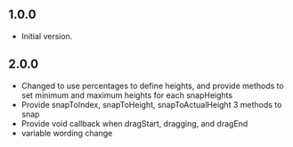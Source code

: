 ## 1.0.0

- Initial version.

## 2.0.0
- Changed to use percentages to define heights, and provide methods to set minimum and maximum heights for each snapHeights
- Provide snapToIndex, snapToHeight, snapToActualHeight 3 methods to snap
- Provide void callback when dragStart, dragging, and dragEnd
- variable wording change
